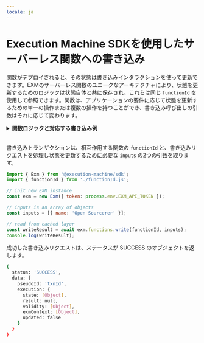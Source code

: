 ```yaml
---
locale: ja
---
```

# Execution Machine SDKを使用したサーバーレス関数への書き込み

関数がデプロイされると、その状態は書き込みインタラクションを使って更新できます。EXMのサーバーレス関数のユニークなアーキテクチャにより、状態を更新するためのロジックは状態自体と共に保存され、これらは同じ `functionId` を使用して参照できます。関数は、アプリケーションの要件に応じて状態を更新するための単一の操作または複数の操作を持つことができ、書き込み呼び出しの引数はそれに応じて変わります。


<details>
<summary><strong>関数ロジックと対応する書き込み例</strong></summary>

- <strong>状態を更新するための単一の操作を持つ関数の例:</strong>

以下の関数は、ユーザーの配列に名前を追加します。

```js
export async function handle(state, action) {
    state.users.push(action.input.name);
    return { state };
}
```

The state is updated by the following line:

```js
state.users.push(action.input.name);
```

In this case, the write call only needs a key-value pair of `name` as an input:

```js
const inputs = [{ name: 'Open Sourcerer' }];
```

- <strong>状態を更新するための複数の操作を持つ関数の例:</strong>

以下の関数は投稿を作成しますが、これらの投稿を更新または削除する機能もあります。

```js
export async function handle(state, action) {
  const { input } = action
  if (input.type === 'createPost' || input.type === 'updatePost') {
    state.posts[input.post.id] = input.post
  }
  if (input.type === 'deletePost') {
    delete state.posts[input.postId]
  }
  return { state }
}
```

投稿は次のフォーマットのオブジェクトです:

```js
post: {
  id: string
  title: string
  content: string
  author: string
}
```

各投稿に一意の `id` を付与して、更新または削除する際に参照できるようにします。対応する `id` が存在しない場合は、代わりに新しい投稿が作成されます。

ただし、上記の関数に見られるように、この関数ロジックは複数の操作を実行する能力を持っており、したがって、各操作に名前が付けられています。この名前は、適切な書き込み呼び出しを実行するために、投稿またはIDと共に入力として渡す必要があります。投稿を更新する場合、書き込み呼び出しの入力は次のようになります:

```js
const inputs = [{
  type: 'updatePost',
  post: {
    id,
    title: "My Post",
    content: "My updated post",
    author: "Open Sourcerer"
  }
}];
```
</details>
<br/>

書き込みトランザクションは、相互作用する関数の `functionId` と、書き込みリクエストを処理し状態を更新するために必要な `inputs` の2つの引数を取ります。

<CodeGroup>
  <CodeGroupItem title="write.js">

```js
import { Exm } from '@execution-machine/sdk';
import { functionId } from './functionId.js';

// init new EXM instance
const exm = new Exm({ token: process.env.EXM_API_TOKEN });

// inputs is an array of objects
const inputs = [{ name: 'Open Sourcerer' }];

// read from cached layer
const writeResult = await exm.functions.write(functionId, inputs);
console.log(writeResult);
```

  </CodeGroupItem>
</CodeGroup>

成功した書き込みリクエストは、ステータスが SUCCESS のオブジェクトを返します。

```bash
{
  status: 'SUCCESS',
  data: {
    pseudoId: 'txnId',
    execution: {
      state: [Object],
      result: null,
      validity: [Object],
      exmContext: [Object],
      updated: false
    }
  }
}
```